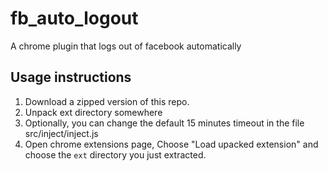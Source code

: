 # fb_auto_logout
A chrome plugin that logs out of facebook automatically
## Usage instructions
1. Download a zipped version of this repo.
2. Unpack ext directory somewhere
3. Optionally, you can change the default 15 minutes timeout in the file src/inject/inject.js
4. Open chrome extensions page, Choose "Load upacked extension" and choose the ```ext``` directory you just extracted.
